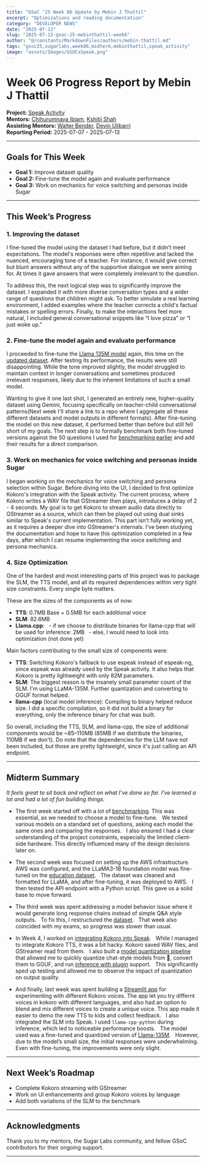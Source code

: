 ```yaml
---
title: "GSoC ’25 Week 06 Update by Mebin J Thattil"
excerpt: "Optimizations and reading documentation"
category: "DEVELOPER NEWS"
date: "2025-07-13"
slug: "2025-07-13-gsoc-25-mebinthattil-week6"
author: "@/constants/MarkdownFiles/authors/mebin-thattil.md"
tags: "gsoc25,sugarlabs,week06,midterm,mebinthattil,speak_activity"
image: "assets/Images/GSOCxSpeak.png"
---
```


# Week 06 Progress Report by Mebin J Thattil

**Project:** [Speak Activity](https://github.com/sugarlabs/speak)  
**Mentors:** [Chihurumnaya Ibiam](https://github.com/chimosky), [Kshitij Shah](https://github.com/kshitijdshah99)  
**Assisting Mentors:** [Walter Bender](https://github.com/walterbender), [Devin Ulibarri](https://github.com/pikurasa)  
**Reporting Period:** 2025-07-07 - 2025-07-13

---

## Goals for This Week

- **Goal 1:** Improve dataset quality  
- **Goal 2:** Fine-tune the model again and evaluate performance  
- **Goal 3:** Work on mechanics for voice switching and personas inside Sugar  

---

## This Week’s Progress

### **1. Improving the dataset**

I fine-tuned the model using the dataset I had before, but it didn’t meet expectations. The model's responses were often repetitive and lacked the nuanced, encouraging tone of a teacher. For instance, it would give correct but blunt answers without any of the supportive dialogue we were aiming for. At times it gave answers that were completely irrelevant to the question. 

To address this, the next logical step was to significantly improve the dataset. I expanded it with more diverse conversation types and a wider range of questions that children might ask. To better simulate a real learning environment, I added examples where the teacher corrects a child's factual mistakes or spelling errors. Finally, to make the interactions feel more natural, I included general conversational snippets like “I love pizza” or “I just woke up.”

### **2. Fine-tune the model again and evaluate performance**

I proceeded to fine-tune the [Llama 135M model](https://huggingface.co/amd/AMD-Llama-135m) again, this time on the [updated dataset](https://github.com/mebinthattil/AMD_Llama_135M). After testing its performance, the results were still disappointing. While the tone improved slightly, the model struggled to maintain context in longer conversations and sometimes produced irrelevant responses, likely due to the inherent limitations of such a small model.

Wanting to give it one last shot, I generated an entirely new, higher-quality dataset using Gemini, focusing specifically on teacher-child conversational patterns(Next week I'll share a link to a repo where I aggregate all these different datasets and model outputs in different formats). After fine-tuning the model on this new dataset, it performed better than before but still fell short of my goals. The next step is to formally benchmark both fine-tuned versions against the 50 questions I used for [benchmarking earlier](https://llm-benchmarking-sugar.streamlit.app/) and add their results for a direct comparison.

### **3. Work on mechanics for voice switching and personas inside Sugar**

I began working on the mechanics for voice switching and persona selection within Sugar. Before diving into the UI, I decided to first optimize Kokoro's integration with the Speak activity. The current process, where Kokoro writes a WAV file that GStreamer then plays, introduces a delay of 2 - 4 seconds. My goal is to get Kokoro to stream audio data directly to GStreamer as a source, which can then be played out using dual sinks similar to Speak's current implementation. This part isn’t fully working yet, as it requires a deeper dive into GStreamer's internals. I've been studying the documentation and hope to have this optimization completed in a few days, after which I can resume implementing the voice switching and persona mechanics.

### **4. Size Optimization**

One of the hardest and most interesting parts of this project was to package the SLM, the TTS model, and all its required dependencies within very tight size constraints. Every single byte matters.

These are the sizes of the components as of now:
- **TTS**: 0.7MB Base + 0.5MB for each additional voice
- **SLM**: 82.6MB
- **Llama.cpp**:
  - if we choose to distribute binaries for llama-cpp that will be used for inference: 2MB
  - else, I would need to look into optimization (not done yet)

Main factors contributing to the small size of components were:
- **TTS**: Switching Kokoro's fallback to use espeak instead of espeak-ng, since espeak was already used by the Speak activity. It also helps that Kokoro is pretty lightweight with only 82M parameters.
- **SLM**: The biggest reason is the insanely small parameter count of the SLM. I'm using LLaMA-135M. Further quantization and converting to GGUF format helped.
- **llama-cpp** (local model inference): Compiling to binary helped reduce size. I did a specific compilation, so it did not build a binary for everything, only the inference binary for chat was built.

So overall, including the TTS, SLM, and llama-cpp, the size of additional components would be ~85–110MB (85MB if we distribute the binaries, 110MB if we don't). Do note that the dependencies for the LLM have not been included, but those are pretty lightweight, since it's just calling an API endpoint.

---

## Midterm Summary

*It feels great to sit back and reflect on what I’ve done so far. I’ve learned a lot and had a lot of fun building things.*
- The first week started off with a lot of [benchmarking](https://llm-benchmarking-sugar.streamlit.app/). This was essential, as we needed to choose a model to fine-tune.  
We tested various models on a standard set of questions, asking each model the same ones and comparing the responses.  
I also ensured I had a clear understanding of the project constraints, especially the limited client-side hardware. This directly influenced many of the design decisions later on.

- The second week was focused on setting up the AWS infrastructure.  
AWS was configured, and the LLaMA3-1B foundation model was fine-tuned on the [education dataset](https://github.com/mebinthattil/Education-Dialogue-Dataset).  
The dataset was cleaned and formatted for LLaMA, and after fine-tuning, it was deployed to AWS.  
I then tested the API endpoint with a Python script. This gave us a solid base to move forward.

- The third week was spent addressing a model behavior issue where it would generate long response chains instead of simple Q&A style outputs.  
To fix this, I restructured the [dataset](https://github.com/mebinthattil/Education-Dialogue-Dataset).  
That week also coincided with my exams, so progress was slower than usual.

- In Week 4, I worked on [integrating Kokoro into Speak](https://drive.google.com/file/d/1Z-zQrnH56CDVFJnEMmm6DflwpajwrLmI/view?usp=sharing).  
While I managed to integrate Kokoro TTS, it was a bit hacky. Kokoro saved WAV files, and GStreamer read from them.  
I also built a [model quantization pipeline](https://github.com/mebinthattil/Model_Quantize_Pipeline) that allowed me to quickly quantize chat-style models from 🤗, convert them to GGUF, and run [inference with plugin](https://github.com/mebinthattil/template_llama_chat_python) support.  
This significantly sped up testing and allowed me to observe the impact of quantization on output quality.

- And finally, last week was spent building a [Streamlit app](https://newstreamlit-frontend.blackpond-9921706d.eastus.azurecontainerapps.io/) for experimenting with different Kokoro voices. The app let you try differnt voices in kokoro with different languages, and also had an option to blend and mix different voices to create a unique voice.
This app made it easier to demo the new TTS to kids and collect feedback.  
I also integrated the SLM into Speak. I used `llama-cpp-python` during inference, which led to noticeable performance boosts.  
The model used was a fine-tuned and quantized version of [Llama-135M](https://huggingface.co/MebinThattil/Llama-135M-FT/tree/main).  
However, due to the model’s small size, the initial responses were underwhelming. Even with fine-tuning, the improvements were only slight.

---

## Next Week’s Roadmap

- Complete Kokoro streaming with GStreamer  
- Work on UI enhancements and group Kokoro voices by language  
- Add both variations of the SLM to the benchmark  

---

## Acknowledgments

Thank you to my mentors, the Sugar Labs community, and fellow GSoC contributors for their ongoing support.

---